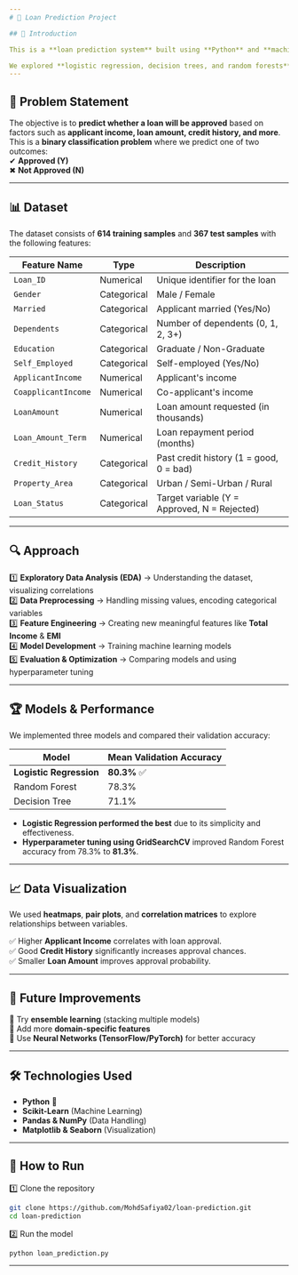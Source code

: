 ```yaml
---
# 📌 Loan Prediction Project

## 📖 Introduction

This is a **loan prediction system** built using **Python** and **machine learning algorithms**. The goal is to classify loan applications as **approved (Y) or not approved (N)** based on multiple financial and demographic factors.

We explored **logistic regression, decision trees, and random forests**, compared their performance, and optimized hyperparameters using **GridSearchCV**.
---
```


## 🎯 Problem Statement

The objective is to **predict whether a loan will be approved** based on factors such as **applicant income, loan amount, credit history, and more**. This is a **binary classification problem** where we predict one of two outcomes:  
✔ **Approved (Y)**  
✖ **Not Approved (N)**

---

## 📊 Dataset

The dataset consists of **614 training samples** and **367 test samples** with the following features:

| Feature Name        | Type        | Description                                  |
| ------------------- | ----------- | -------------------------------------------- |
| `Loan_ID`           | Numerical   | Unique identifier for the loan               |
| `Gender`            | Categorical | Male / Female                                |
| `Married`           | Categorical | Applicant married (Yes/No)                   |
| `Dependents`        | Categorical | Number of dependents (0, 1, 2, 3+)           |
| `Education`         | Categorical | Graduate / Non-Graduate                      |
| `Self_Employed`     | Categorical | Self-employed (Yes/No)                       |
| `ApplicantIncome`   | Numerical   | Applicant's income                           |
| `CoapplicantIncome` | Numerical   | Co-applicant's income                        |
| `LoanAmount`        | Numerical   | Loan amount requested (in thousands)         |
| `Loan_Amount_Term`  | Numerical   | Loan repayment period (months)               |
| `Credit_History`    | Categorical | Past credit history (1 = good, 0 = bad)      |
| `Property_Area`     | Categorical | Urban / Semi-Urban / Rural                   |
| `Loan_Status`       | Categorical | Target variable (Y = Approved, N = Rejected) |

---

## 🔍 Approach

1️⃣ **Exploratory Data Analysis (EDA)** → Understanding the dataset, visualizing correlations  
2️⃣ **Data Preprocessing** → Handling missing values, encoding categorical variables  
3️⃣ **Feature Engineering** → Creating new meaningful features like **Total Income** & **EMI**  
4️⃣ **Model Development** → Training machine learning models  
5️⃣ **Evaluation & Optimization** → Comparing models and using hyperparameter tuning

---

## 🏆 Models & Performance

We implemented three models and compared their validation accuracy:

| Model                   | Mean Validation Accuracy |
| ----------------------- | ------------------------ |
| **Logistic Regression** | **80.3%** ✅             |
| Random Forest           | 78.3%                    |
| Decision Tree           | 71.1%                    |

- **Logistic Regression performed the best** due to its simplicity and effectiveness.
- **Hyperparameter tuning using GridSearchCV** improved Random Forest accuracy from 78.3% to **81.3%**.

---

## 📈 Data Visualization

We used **heatmaps**, **pair plots**, and **correlation matrices** to explore relationships between variables.

✅ Higher **Applicant Income** correlates with loan approval.  
✅ Good **Credit History** significantly increases approval chances.  
✅ Smaller **Loan Amount** improves approval probability.

---

## 🚀 Future Improvements

🔹 Try **ensemble learning** (stacking multiple models)  
🔹 Add more **domain-specific features**  
🔹 Use **Neural Networks (TensorFlow/PyTorch)** for better accuracy

---

## 🛠️ Technologies Used

- **Python** 🐍
- **Scikit-Learn** (Machine Learning)
- **Pandas & NumPy** (Data Handling)
- **Matplotlib & Seaborn** (Visualization)

---

## 📌 How to Run

1️⃣ Clone the repository

```bash
git clone https://github.com/MohdSafiya02/loan-prediction.git
cd loan-prediction
```

2️⃣ Run the model

```bash
python loan_prediction.py
```

---
